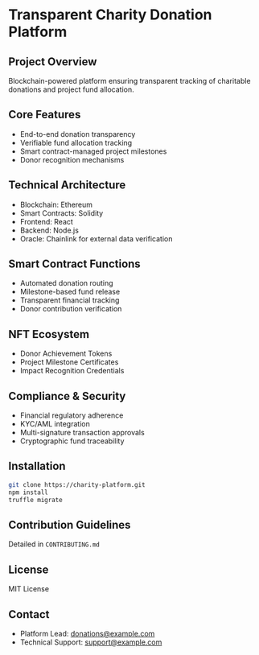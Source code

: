 # Transparent Charity Donation Platform

## Project Overview
Blockchain-powered platform ensuring transparent tracking of charitable donations and project fund allocation.

## Core Features
- End-to-end donation transparency
- Verifiable fund allocation tracking
- Smart contract-managed project milestones
- Donor recognition mechanisms

## Technical Architecture
- Blockchain: Ethereum
- Smart Contracts: Solidity
- Frontend: React
- Backend: Node.js
- Oracle: Chainlink for external data verification

## Smart Contract Functions
- Automated donation routing
- Milestone-based fund release
- Transparent financial tracking
- Donor contribution verification

## NFT Ecosystem
- Donor Achievement Tokens
- Project Milestone Certificates
- Impact Recognition Credentials

## Compliance & Security
- Financial regulatory adherence
- KYC/AML integration
- Multi-signature transaction approvals
- Cryptographic fund traceability

## Installation
```bash
git clone https://charity-platform.git
npm install
truffle migrate
```

## Contribution Guidelines
Detailed in `CONTRIBUTING.md`

## License
MIT License

## Contact
- Platform Lead: donations@example.com
- Technical Support: support@example.com
